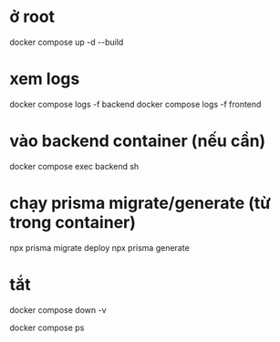 # ở root
docker compose up -d --build

# xem logs
docker compose logs -f backend
docker compose logs -f frontend

# vào backend container (nếu cần)
docker compose exec backend sh

# chạy prisma migrate/generate (từ trong container)
npx prisma migrate deploy
npx prisma generate
# tắt
docker compose down -v

docker compose ps
